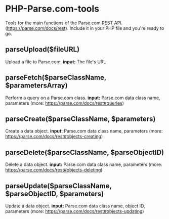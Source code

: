 PHP-Parse.com-tools
===================

Tools for the main functions of the Parse.com REST API. (https://parse.com/docs/rest). Include it in your PHP file and you're ready to go.

parseUpload($fileURL)
------------------------
Upload a file to Parse.com.
**input:** The file's URL

parseFetch($parseClassName, $parametersArray)
------------------------
Perform a query on a Parse.com class.
**input:** Parse.com data class name, parameters (more: https://parse.com/docs/rest#queries)

parseCreate($parseClassName, $parameters)
------------------------
Create a data object.
**input:** Parse.com data class name, parameters (more: https://parse.com/docs/rest#objects-creating)

parseDelete($parseClassName, $parseObjectID)
------------------------
Delete a data object.
**input:** Parse.com data class name, parameters (more: https://parse.com/docs/rest#objects-deleting)

parseUpdate($parseClassName, $parseObjectID, $parameters)
------------------------
Update a data object.
**input:** Parse.com data class name, object ID, parameters (more: https://parse.com/docs/rest#objects-updating)

